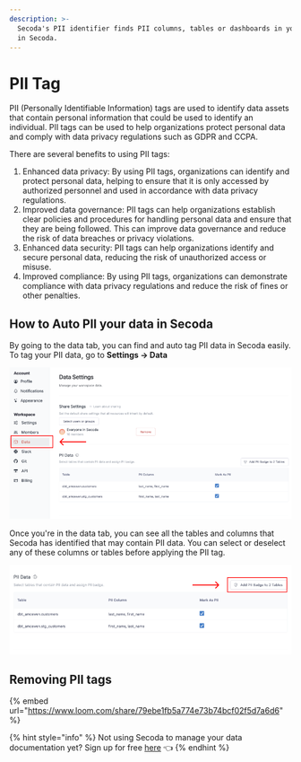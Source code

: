 ```yaml
---
description: >-
  Secoda's PII identifier finds PII columns, tables or dashboards in your data
  in Secoda.
---
```


# PII Tag

PII (Personally Identifiable Information) tags are used to identify data assets that contain personal information that could be used to identify an individual. PII tags can be used to help organizations protect personal data and comply with data privacy regulations such as GDPR and CCPA.

There are several benefits to using PII tags:

1. Enhanced data privacy: By using PII tags, organizations can identify and protect personal data, helping to ensure that it is only accessed by authorized personnel and used in accordance with data privacy regulations.
2. Improved data governance: PII tags can help organizations establish clear policies and procedures for handling personal data and ensure that they are being followed. This can improve data governance and reduce the risk of data breaches or privacy violations.
3. Enhanced data security: PII tags can help organizations identify and secure personal data, reducing the risk of unauthorized access or misuse.
4. Improved compliance: By using PII tags, organizations can demonstrate compliance with data privacy regulations and reduce the risk of fines or other penalties.

## **How to Auto PII your data in Secoda** <a href="#h_3a4bfd6458" id="h_3a4bfd6458"></a>

By going to the data tab, you can find and auto tag PII data in Secoda easily. To tag your PII data, go to **Settings -> Data**

![](<../../../.gitbook/assets/Group 587 (3) (1) (1).png>)

Once you're in the data tab, you can see all the tables and columns that Secoda has identified that may contain PII data. You can select or deselect any of these columns or tables before applying the PII tag. &#x20;

![](<../../../.gitbook/assets/Group 587 (2).png>)

## Removing PII tags

{% embed url="https://www.loom.com/share/79ebe1fb5a774e73b74bcf02f5d7a6d6" %}



{% hint style="info" %}
Not using Secoda to manage your data documentation yet? Sign up for free [here](http://app.secoda.co/) 👈
{% endhint %}
